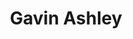 ---
title: "Gavin Ashley"
url: /bury-st-edmunds/gavin-ashley-churchgate-street/
shop: hairdresser
---